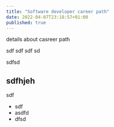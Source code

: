```yaml
---
title: "Software developer career path"
date: 2022-04-07T23:18:57+01:00
published: true
---
```


details about casreer path


sdf 
sdf
sdf
sd


sdfsd

## sdfhjeh
sdf

* sdf
* asdfd
* dfsd